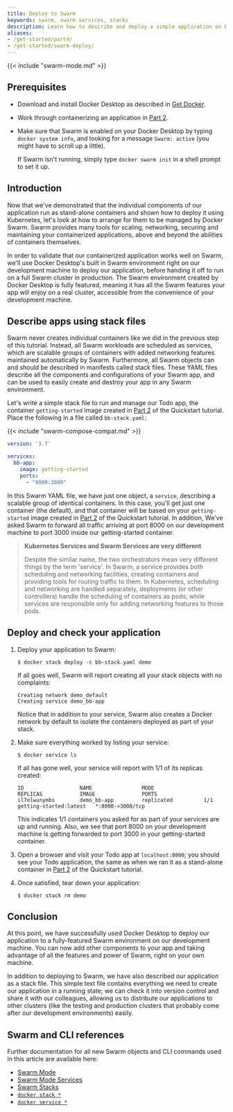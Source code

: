 ```yaml
---
title: Deploy to Swarm
keywords: swarm, swarm services, stacks
description: Learn how to describe and deploy a simple application on Docker Swarm.
aliases:
- /get-started/part4/
- /get-started/swarm-deploy/
---
```


{{< include "swarm-mode.md" >}}

## Prerequisites

- Download and install Docker Desktop as described in [Get Docker](../../get-docker.md).
- Work through containerizing an application in [Part 2](../get-started/02_our_app.md).
- Make sure that Swarm is enabled on your Docker Desktop by typing `docker system info`, and looking for a message `Swarm: active` (you might have to scroll up a little).

  If Swarm isn't running, simply type `docker swarm init` in a shell prompt to set it up.

## Introduction

Now that we've demonstrated that the individual components of our application run as stand-alone containers and shown how to deploy it using Kubernetes, let's look at how to arrange for them to be managed by Docker Swarm. Swarm provides many tools for scaling, networking, securing and maintaining your containerized applications, above and beyond the abilities of containers themselves.

In order to validate that our containerized application works well on Swarm, we'll use Docker Desktop's built in Swarm environment right on our development machine to deploy our application, before handing it off to run on a full Swarm cluster in production. The Swarm environment created by Docker Desktop is fully featured, meaning it has all the Swarm features your app will enjoy on a real cluster, accessible from the convenience of your development machine.

## Describe apps using stack files

Swarm never creates individual containers like we did in the previous step of this tutorial. Instead, all Swarm workloads are scheduled as services, which are scalable groups of containers with added networking features maintained automatically by Swarm. Furthermore, all Swarm objects can and should be described in manifests called stack files. These YAML files describe all the components and configurations of your Swarm app, and can be used to easily create and destroy your app in any Swarm environment.

Let's write a simple stack file to run and manage our Todo app, the container `getting-started` image created in [Part 2](../get-started/02_our_app.md) of the Quickstart tutorial. Place the following in a file called `bb-stack.yaml`:

{{< include "swarm-compose-compat.md" >}}

```yaml
version: '3.7'

services:
  bb-app:
    image: getting-started
    ports:
      - "8000:3000"
```

In this Swarm YAML file, we have just one object, a `service`, describing a scalable group of identical containers. In this case, you'll get just one container (the default), and that container will be based on your `getting-started` image created in [Part 2](../get-started/02_our_app.md) of the Quickstart tutorial. In addition, We've asked Swarm to forward all traffic arriving at port 8000 on our development machine to port 3000 inside our getting-started container.

> **Kubernetes Services and Swarm Services are very different** 
>
> Despite the similar name, the two orchestrators mean very different things by
> the term 'service'. In Swarm, a service provides both scheduling and
> networking facilities, creating containers and providing tools for routing
> traffic to them. In Kubernetes, scheduling and networking are handled
> separately, deployments (or other controllers) handle the scheduling of
> containers as pods, while services are responsible only for adding
> networking features to those pods.

## Deploy and check your application

1. Deploy your application to Swarm:

    ```console
    $ docker stack deploy -c bb-stack.yaml demo
    ```

    If all goes well, Swarm will report creating all your stack objects with no complaints:

    ```shell
    Creating network demo_default
    Creating service demo_bb-app
    ```

    Notice that in addition to your service, Swarm also creates a Docker network by default to isolate the containers deployed as part of your stack.

2. Make sure everything worked by listing your service:

    ```console
    $ docker service ls
    ```

    If all has gone well, your service will report with 1/1 of its replicas created:

    ```shell
    ID                  NAME                MODE                REPLICAS            IMAGE               PORTS
    il7elwunymbs        demo_bb-app         replicated          1/1                 getting-started:latest   *:8000->3000/tcp
    ```

    This indicates 1/1 containers you asked for as part of your services are up and running. Also, we see that port 8000 on your development machine is getting forwarded to port 3000 in your getting-started container.

3. Open a browser and visit your Todo app at `localhost:8000`; you should see your Todo application, the same as when we ran it as a stand-alone container in [Part 2](../get-started/02_our_app.md) of the Quickstart tutorial.

4. Once satisfied, tear down your application:

    ```console
    $ docker stack rm demo
    ```

## Conclusion

At this point, we have successfully used Docker Desktop to deploy our application to a fully-featured Swarm environment on our development machine. You can now add other components to your app and taking advantage of all the features and power of Swarm, right on your own machine.

In addition to deploying to Swarm, we have also described our application as a stack file. This simple text file contains everything we need to create our application in a running state; we can check it into version control and share it with our colleagues, allowing us to distribute our applications to other clusters (like the testing and production clusters that probably come after our development environments) easily.

## Swarm and CLI references

Further documentation for all new Swarm objects and CLI commands used in this article are available here:

 - [Swarm Mode](../../engine/swarm/_index.md)
 - [Swarm Mode Services](../../engine/swarm/how-swarm-mode-works/services.md)
 - [Swarm Stacks](../../engine/swarm/stack-deploy.md)
 - [`docker stack *`](/engine/reference/commandline/stack/)
 - [`docker service *`](/engine/reference/commandline/service/)